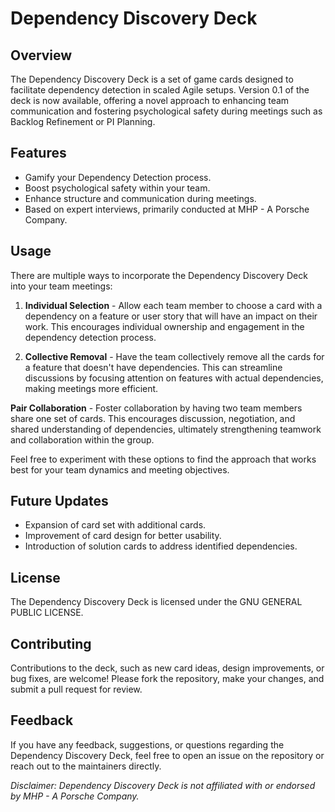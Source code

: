 # Dependency Discovery Deck

## Overview

The Dependency Discovery Deck is a set of game cards designed to facilitate dependency detection in scaled Agile setups. Version 0.1 of the deck is now available, offering a novel approach to enhancing team communication and fostering psychological safety during meetings such as Backlog Refinement or PI Planning.

## Features

- Gamify your Dependency Detection process.
- Boost psychological safety within your team.
- Enhance structure and communication during meetings.
- Based on expert interviews, primarily conducted at MHP - A Porsche Company.

## Usage

There are multiple ways to incorporate the Dependency Discovery Deck into your team meetings:

1. **Individual Selection** - Allow each team member to choose a card with a dependency on a feature or user story that will have an impact on their work. This encourages individual ownership and engagement in the dependency detection process.

2. **Collective Removal** - Have the team collectively remove all the cards for a feature that doesn't have dependencies. This can streamline discussions by focusing attention on features with actual dependencies, making meetings more efficient.

**Pair Collaboration** - Foster collaboration by having two team members share one set of cards. This encourages discussion, negotiation, and shared understanding of dependencies, ultimately strengthening teamwork and collaboration within the group.

Feel free to experiment with these options to find the approach that works best for your team dynamics and meeting objectives.


## Future Updates

- Expansion of card set with additional cards.
- Improvement of card design for better usability.
- Introduction of solution cards to address identified dependencies.

## License

The Dependency Discovery Deck is licensed under the GNU GENERAL PUBLIC LICENSE.

## Contributing

Contributions to the deck, such as new card ideas, design improvements, or bug fixes, are welcome! Please fork the repository, make your changes, and submit a pull request for review.

## Feedback

If you have any feedback, suggestions, or questions regarding the Dependency Discovery Deck, feel free to open an issue on the repository or reach out to the maintainers directly.

*Disclaimer: Dependency Discovery Deck is not affiliated with or endorsed by MHP - A Porsche Company.*

